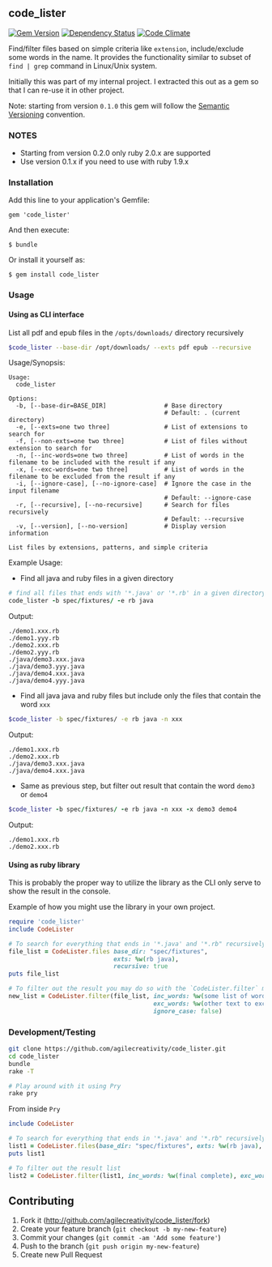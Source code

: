 ## code_lister

[![Gem Version](https://badge.fury.io/rb/code_lister.svg)](http://badge.fury.io/rb/code_lister)
[![Dependency Status](https://gemnasium.com/agilecreativity/code_lister.png)](https://gemnasium.com/agilecreativity/code_lister)
[![Code Climate](https://codeclimate.com/github/agilecreativity/code_lister.png)](https://codeclimate.com/github/agilecreativity/code_lister)

Find/filter files based on simple criteria like `extension`, include/exclude some words in the name.
It provides the functionality similar to subset of `find | grep` command in Linux/Unix system.

Initially this was part of my internal project. I extracted this out as a gem so
that I can re-use it in other project.

Note: starting from version `0.1.0` this gem will follow the [Semantic Versioning] convention.

### NOTES

- Starting from version 0.2.0 only ruby 2.0.x are supported
- Use version 0.1.x if you need to use with ruby 1.9.x

### Installation

Add this line to your application's Gemfile:

    gem 'code_lister'

And then execute:

    $ bundle

Or install it yourself as:

    $ gem install code_lister

### Usage

#### Using as CLI interface

List all pdf and epub files in the `/opts/downloads/` directory recursively

```sh
$code_lister --base-dir /opt/downloads/ --exts pdf epub --recursive
```

Usage/Synopsis:

```
Usage:
  code_lister

Options:
  -b, [--base-dir=BASE_DIR]                # Base directory
                                           # Default: . (current directory)
  -e, [--exts=one two three]               # List of extensions to search for
  -f, [--non-exts=one two three]           # List of files without extension to search for
  -n, [--inc-words=one two three]          # List of words in the filename to be included with the result if any
  -x, [--exc-words=one two three]          # List of words in the filename to be excluded from the result if any
  -i, [--ignore-case], [--no-ignore-case]  # Ignore the case in the input filename
                                           # Default: --ignore-case
  -r, [--recursive], [--no-recursive]      # Search for files recursively
                                           # Default: --recursive
  -v, [--version], [--no-version]          # Display version information

List files by extensions, patterns, and simple criteria
```

Example Usage:

- Find all java and ruby files in a given directory

```ruby
# find all files that ends with '*.java' or '*.rb' in a given directory
code_lister -b spec/fixtures/ -e rb java
```

Output:

```
./demo1.xxx.rb
./demo1.yyy.rb
./demo2.xxx.rb
./demo2.yyy.rb
./java/demo3.xxx.java
./java/demo3.yyy.java
./java/demo4.xxx.java
./java/demo4.yyy.java
```

- Find all java java and ruby files but include only the files that contain the word `xxx`

```sh
$code_lister -b spec/fixtures/ -e rb java -n xxx
```

Output:

```
./demo1.xxx.rb
./demo2.xxx.rb
./java/demo3.xxx.java
./java/demo4.xxx.java
```

- Same as previous step, but filter out result that contain the word `demo3` or `demo4`

```ruby
$code_lister -b spec/fixtures/ -e rb java -n xxx -x demo3 demo4
```
Output:

```
./demo1.xxx.rb
./demo2.xxx.rb
```

#### Using as ruby library

This is probably the proper way to utilize the library as the CLI only serve to
show the result in the console.

Example of how you might use the library in your own project.

```ruby
require 'code_lister'
include CodeLister

# To search for everything that ends in '*.java' and '*.rb" recursively
file_list = CodeLister.files base_dir: "spec/fixtures",
                             exts: %w(rb java),
                             recursive: true
puts file_list

# To filter out the result you may do so with the `CodeLister.filter` method
new_list = CodeLister.filter(file_list, inc_words: %w(some list of word),
                                        exc_words: %w(other text to excluded),
                                        ignore_case: false)
```

### Development/Testing

```sh
git clone https://github.com/agilecreativity/code_lister.git
cd code_lister
bundle
rake -T

# Play around with it using Pry
rake pry
```

From inside `Pry`

```ruby
include CodeLister

# To search for everything that ends in '*.java' and '*.rb" recursively
list1 = CodeLister.files(base_dir: "spec/fixtures", exts: %w(rb java), recursive: true)
puts list1

# To filter out the result list
list2 = CodeLister.filter(list1, inc_words: %w(final complete), exc_words: %w(demo test))
```

## Contributing

1. Fork it (http://github.com/agilecreativity/code_lister/fork)
2. Create your feature branch (`git checkout -b my-new-feature`)
3. Commit your changes (`git commit -am 'Add some feature'`)
4. Push to the branch (`git push origin my-new-feature`)
5. Create new Pull Request

[Semantic Versioning]: http://semver.org
